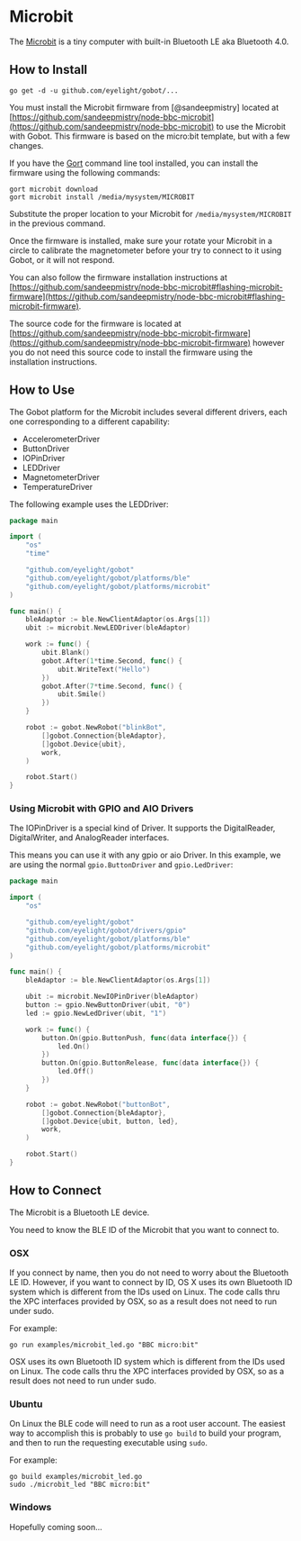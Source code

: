 # Microbit

The [Microbit](http://microbit.org/) is a tiny computer with built-in Bluetooth LE aka Bluetooth 4.0.

## How to Install
```
go get -d -u github.com/eyelight/gobot/...
```

You must install the Microbit firmware from [@sandeepmistry] located at  [https://github.com/sandeepmistry/node-bbc-microbit](https://github.com/sandeepmistry/node-bbc-microbit) to use the Microbit with Gobot. This firmware is based on the micro:bit template, but with a few changes.

If you have the [Gort](https://gort.io) command line tool installed, you can install the firmware using the following commands:

```
gort microbit download
gort microbit install /media/mysystem/MICROBIT
```

Substitute the proper location to your Microbit for `/media/mysystem/MICROBIT` in the previous command.

Once the firmware is installed, make sure your rotate your Microbit in a circle to calibrate the magnetometer before your try to connect to it using Gobot, or it will not respond.

You can also follow the firmware installation instructions at [https://github.com/sandeepmistry/node-bbc-microbit#flashing-microbit-firmware](https://github.com/sandeepmistry/node-bbc-microbit#flashing-microbit-firmware).

The source code for the firmware is located at [https://github.com/sandeepmistry/node-bbc-microbit-firmware](https://github.com/sandeepmistry/node-bbc-microbit-firmware) however you do not need this source code to install the firmware using the installation instructions.

## How to Use

The Gobot platform for the Microbit includes several different drivers, each one corresponding to a different capability:

- AccelerometerDriver
- ButtonDriver
- IOPinDriver
- LEDDriver
- MagnetometerDriver
- TemperatureDriver

The following example uses the LEDDriver:

```go
package main

import (
	"os"
	"time"

	"github.com/eyelight/gobot"
	"github.com/eyelight/gobot/platforms/ble"
	"github.com/eyelight/gobot/platforms/microbit"
)

func main() {
	bleAdaptor := ble.NewClientAdaptor(os.Args[1])
	ubit := microbit.NewLEDDriver(bleAdaptor)

	work := func() {
		ubit.Blank()
		gobot.After(1*time.Second, func() {
			ubit.WriteText("Hello")
		})
		gobot.After(7*time.Second, func() {
			ubit.Smile()
		})
	}

	robot := gobot.NewRobot("blinkBot",
		[]gobot.Connection{bleAdaptor},
		[]gobot.Device{ubit},
		work,
	)

	robot.Start()
}
```

### Using Microbit with GPIO and AIO Drivers

The IOPinDriver is a special kind of Driver. It supports the DigitalReader, DigitalWriter, and AnalogReader interfaces.

This means you can use it with any gpio or aio Driver. In this example, we are using the normal `gpio.ButtonDriver` and `gpio.LedDriver`:

```go
package main

import (
	"os"

	"github.com/eyelight/gobot"
	"github.com/eyelight/gobot/drivers/gpio"
	"github.com/eyelight/gobot/platforms/ble"
	"github.com/eyelight/gobot/platforms/microbit"
)

func main() {
	bleAdaptor := ble.NewClientAdaptor(os.Args[1])

	ubit := microbit.NewIOPinDriver(bleAdaptor)
	button := gpio.NewButtonDriver(ubit, "0")
	led := gpio.NewLedDriver(ubit, "1")

	work := func() {
		button.On(gpio.ButtonPush, func(data interface{}) {
			led.On()
		})
		button.On(gpio.ButtonRelease, func(data interface{}) {
			led.Off()
		})
	}

	robot := gobot.NewRobot("buttonBot",
		[]gobot.Connection{bleAdaptor},
		[]gobot.Device{ubit, button, led},
		work,
	)

	robot.Start()
}
```

## How to Connect

The Microbit is a Bluetooth LE device.

You need to know the BLE ID of the Microbit that you want to connect to.

### OSX

If you connect by name, then you do not need to worry about the Bluetooth LE ID. However, if you want to connect by ID, OS X uses its own Bluetooth ID system which is different from the IDs used on Linux. The code calls thru the XPC interfaces provided by OSX, so as a result does not need to run under sudo.

For example:

    go run examples/microbit_led.go "BBC micro:bit"

OSX uses its own Bluetooth ID system which is different from the IDs used on Linux. The code calls thru the XPC interfaces provided by OSX, so as a result does not need to run under sudo.

### Ubuntu

On Linux the BLE code will need to run as a root user account. The easiest way to accomplish this is probably to use `go build` to build your program, and then to run the requesting executable using `sudo`.

For example:

    go build examples/microbit_led.go
    sudo ./microbit_led "BBC micro:bit"

### Windows

Hopefully coming soon...
